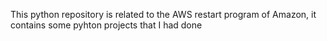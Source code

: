 This python repository is related to the AWS restart program of Amazon, it contains some pyhton projects that I had done
